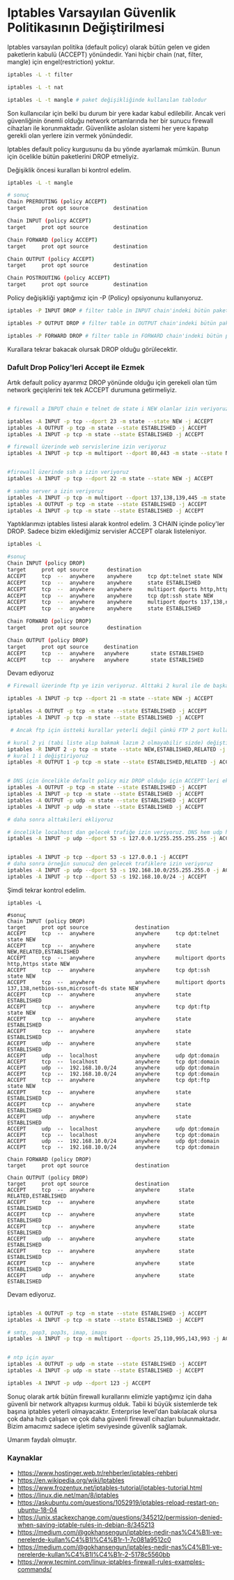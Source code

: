 # Iptables Varsayılan Güvenlik Politikasının Değiştirilmesi 
 
 Iptables varsayılan politika (default policy) olarak bütün gelen ve giden paketlerin kabulü (ACCEPT) yönündedir. Yani hiçbir chain (nat, filter, mangle) için engel(restriction) yoktur.
 
```bash
iptables -L -t filter

iptables -L -t nat

iptables -L -t mangle # paket değişikliğinde kullanılan tablodur
```

Son kullanıcılar için belki bu durum bir yere kadar kabul edilebilir. Ancak veri güvenliğinin önemli olduğu network ortamlarında her bir sunucu firewall cihazları ile korunmaktadır. Güvenlikte aslolan sistemi her yere kapatıp gerekli olan yerlere izin vermek yönündedir. 

Iptables default policy kurgusunu da bu yönde ayarlamak mümkün. Bunun için öcelikle bütün paketlerini DROP etmeliyiz.

Değişiklik öncesi kuralları bi kontrol edelim.

```bash
iptables -L -t mangle

# sonuç
Chain PREROUTING (policy ACCEPT)
target     prot opt source        destination         

Chain INPUT (policy ACCEPT)
target     prot opt source        destination         

Chain FORWARD (policy ACCEPT)
target     prot opt source        destination         

Chain OUTPUT (policy ACCEPT)
target     prot opt source        destination         

Chain POSTROUTING (policy ACCEPT)
target     prot opt source        destination
```

Policy değişikliği yaptığımız için -P (Policy) opsiyonunu kullanıyoruz.

```bash
iptables -P INPUT DROP # filter table in INPUT chain'indeki bütün paketleri DROP eder.

iptables -P OUTPUT DROP # filter table in OUTPUT chain'indeki bütün paketleri DROP eder.

iptables -P FORWARD DROP # filter table in FORWARD chain'indeki bütün paketleri DROP eder.
```


Kurallara tekrar bakacak olursak DROP olduğu görülecektir.

### Dafult Drop Policy'leri Accept ile Ezmek

Artık default policy ayarımız DROP yönünde olduğu için gerekeli olan tüm network geçişlerini tek tek ACCEPT durumuna getirmeliyiz.

```bash

# firewall a INPUT chain e telnet de state i NEW olanlar izin veriyoruz. 3 way handshake problem olacağı için diğer 2 satırı daha ekliyoruz 

iptables -A INPUT -p tcp --dport 23 -m state --state NEW -j ACCEPT
iptables -A OUTPUT -p tcp -m state --state ESTABLISHED -j ACCEPT
iptables -A INPUT -p tcp -m state --state ESTABLISHED -j ACCEPT

# firewall üzerinde web servislerine izin veriyoruz
iptables -A INPUT -p tcp -m multiport --dport 80,443 -m state --state NEW -j ACCEPT


#firewall üzerinde ssh a izin veriyoruz
iptables -A INPUT -p tcp --dport 22 -m state --state NEW -j ACCEPT

# samba server a izin veriyoruz
iptables -A INPUT -p tcp -m multiport --dport 137,138,139,445 -m state --state NEW -j ACCEPT
iptables -A OUTPUT -p tcp -m state --state ESTABLISHED -j ACCEPT
iptables -A INPUT -p tcp -m state --state ESTABLISHED -j ACCEPT
```

Yaptıklarımızı iptables listesi alarak kontrol edelim. 3 CHAIN içinde policy'ler DROP. Sadece bizim eklediğimiz servisler ACCEPT olarak listeleniyor.

```bash
iptables -L

#sonuç
Chain INPUT (policy DROP)
target     prot opt source      destination 
ACCEPT     tcp  --  anywhere    anywhere     tcp dpt:telnet state NEW
ACCEPT     tcp  --  anywhere    anywhere     state ESTABLISHED
ACCEPT     tcp  --  anywhere    anywhere     multiport dports http,https state NEW
ACCEPT     tcp  --  anywhere    anywhere     tcp dpt:ssh state NEW
ACCEPT     tcp  --  anywhere    anywhere     multiport dports 137,138,netbios-ssn,microsoft-ds state NEW
ACCEPT     tcp  --  anywhere    anywhere     state ESTABLISHED

Chain FORWARD (policy DROP)
target     prot opt source      destination         

Chain OUTPUT (policy DROP)
target     prot opt source     destination   
ACCEPT     tcp  --  anywhere   anywhere       state ESTABLISHED
ACCEPT     tcp  --  anywhere   anywhere       state ESTABLISHED

```

Devam ediyoruz

```bash
# Firewall üzerinde ftp ye izin veriyoruz. Alttaki 2 kural ile de başka connection ile ilişkili connection'lara izin veriyoruz. Örneğin FTP ilk connection'dan sonra diğer bağlantılar için ilişkili connection'ı kullanıyor.

iptables -A INPUT -p tcp --dport 21 -m state --state NEW -j ACCEPT

iptables -A OUTPUT -p tcp -m state --state ESTABLISHED -j ACCEPT
iptables -A INPUT -p tcp -m state --state ESTABLISHED -j ACCEPT

 # Ancak ftp için üstteki kurallar yeterli değil çünkü FTP 2 port kullanıyor 20 ve 21. 21 kontrol portu 20 ise pasif port data portu. İlk bağlantıdan sonra 20. portu kullanıyor. Bunun için kurallarımızı replace ediyoruz.

# kural 2 yi (tabi liste alıp bakmak lazım 2 olmayabilir sizde) değiştiriyoruz.
iptables -R INPUT 2 -p tcp -m state --state NEW,ESTABLISHED,RELATED -j ACCEPT
# kural 1 i değiştiriyoruz
iptables -R OUTPUT 1 -p tcp -m state --state ESTABLISHED,RELATED -j ACCEPT


# DNS için öncelikle default policy miz DROP olduğu için ACCEPT'leri ekliyoruz.
iptables -A OUTPUT -p tcp -m state --state ESTABLISHED -j ACCEPT
iptables -A INPUT -p tcp -m state --state ESTABLISHED -j ACCEPT
iptables -A OUTPUT -p udp -m state --state ESTABLISHED -j ACCEPT
iptables -A INPUT -p udp -m state --state ESTABLISHED -j ACCEPT

# daha sonra alttakileri ekliyoruz

# öncelikle localhost dan gelecek trafiğe izin veriyoruz. DNS hem udp hem tcp kullanıyor. tek local host a izin vereceğimiz için wild card mask  belirtiyoruz (255.255.255.255)
iptables -A INPUT -p udp --dport 53 -s 127.0.0.1/255.255.255.255 -j ACCEPT


iptables -A INPUT -p tcp --dport 53 -s 127.0.0.1 -j ACCEPT
# daha sonra örneğin sunucu2 den gelecek trafiklere izin veriyoruz
iptables -A INPUT -p udp --dport 53 -s 192.168.10.0/255.255.255.0 -j ACCEPT
iptables -A INPUT -p tcp --dport 53 -s 192.168.10.0/24 -j ACCEPT
```
Şimdi tekrar kontrol edelim.
```
iptables -L

#sonuç
Chain INPUT (policy DROP)
target     prot opt source               destination 
ACCEPT     tcp  --  anywhere             anywhere     tcp dpt:telnet state NEW
ACCEPT     tcp  --  anywhere             anywhere     state NEW,RELATED,ESTABLISHED
ACCEPT     tcp  --  anywhere             anywhere     multiport dports http,https state NEW
ACCEPT     tcp  --  anywhere             anywhere     tcp dpt:ssh state NEW
ACCEPT     tcp  --  anywhere             anywhere     multiport dports 137,138,netbios-ssn,microsoft-ds state NEW
ACCEPT     tcp  --  anywhere             anywhere     state ESTABLISHED
ACCEPT     tcp  --  anywhere             anywhere     tcp dpt:ftp state NEW
ACCEPT     tcp  --  anywhere             anywhere     state ESTABLISHED
ACCEPT     tcp  --  anywhere             anywhere     state ESTABLISHED
ACCEPT     udp  --  anywhere             anywhere     state ESTABLISHED
ACCEPT     udp  --  localhost            anywhere     udp dpt:domain
ACCEPT     tcp  --  localhost            anywhere     tcp dpt:domain
ACCEPT     udp  --  192.168.10.0/24      anywhere     udp dpt:domain
ACCEPT     tcp  --  192.168.10.0/24      anywhere     tcp dpt:domain
ACCEPT     tcp  --  anywhere             anywhere     tcp dpt:ftp state NEW
ACCEPT     tcp  --  anywhere             anywhere     state ESTABLISHED
ACCEPT     tcp  --  anywhere             anywhere     state ESTABLISHED
ACCEPT     udp  --  anywhere             anywhere     state ESTABLISHED
ACCEPT     udp  --  localhost            anywhere     udp dpt:domain
ACCEPT     tcp  --  localhost            anywhere     tcp dpt:domain
ACCEPT     udp  --  192.168.10.0/24      anywhere     udp dpt:domain
ACCEPT     tcp  --  192.168.10.0/24      anywhere     tcp dpt:domain

Chain FORWARD (policy DROP)
target     prot opt source               destination 

Chain OUTPUT (policy DROP)
target     prot opt source               destination  
ACCEPT     tcp  --  anywhere             anywhere      state RELATED,ESTABLISHED
ACCEPT     tcp  --  anywhere             anywhere      state ESTABLISHED
ACCEPT     tcp  --  anywhere             anywhere      state ESTABLISHED
ACCEPT     tcp  --  anywhere             anywhere      state ESTABLISHED
ACCEPT     udp  --  anywhere             anywhere      state ESTABLISHED
ACCEPT     tcp  --  anywhere             anywhere      state ESTABLISHED
ACCEPT     tcp  --  anywhere             anywhere      state ESTABLISHED
ACCEPT     udp  --  anywhere             anywhere      state ESTABLISHED
```

Devam ediyoruz.

```bash

iptables -A OUTPUT -p tcp -m state --state ESTABLISHED -j ACCEPT
iptables -A INPUT -p tcp -m state --state ESTABLISHED -j ACCEPT

# smtp, pop3, pop3s, imap, imaps
iptables -A INPUT -p tcp -m multiport --dports 25,110,995,143,993 -j ACCEPT


# ntp için ayar
iptables -A OUTPUT -p udp -m state --state ESTABLISHED -j ACCEPT
iptables -A INPUT -p udp -m state --state ESTABLISHED -j ACCEPT

iptables -A INPUT -p udp --dport 123 -j ACCEPT
```

Sonuç olarak artık bütün firewall kurallarını elimizle yaptığımız için daha güvenli bir network altyapısı kurmuş olduk. Tabii ki büyük sistemlerde tek başına iptables yeterli olmayacaktır. Enterprise level'dan bakılacak olursa çok daha hızlı çalışan ve çok daha güvenli firewall cihazları bulunmaktadır. Bizim amacımız sadece işletim seviyesinde güvenlik sağlamak.


Umarım faydalı olmuştır.

### Kaynaklar
- https://www.hostinger.web.tr/rehberler/iptables-rehberi
- https://en.wikipedia.org/wiki/Iptables
- https://www.frozentux.net/iptables-tutorial/iptables-tutorial.html
- https://linux.die.net/man/8/iptables
- https://askubuntu.com/questions/1052919/iptables-reload-restart-on-ubuntu-18-04
- https://unix.stackexchange.com/questions/345212/permission-denied-when-saving-iptable-rules-in-debian-8/345213
- https://medium.com/@gokhansengun/iptables-nedir-nas%C4%B1l-ve-nerelerde-kullan%C4%B1l%C4%B1r-1-7c081a9512c0
- https://medium.com/@gokhansengun/iptables-nedir-nas%C4%B1l-ve-nerelerde-kullan%C4%B1l%C4%B1r-2-5178c5560bb
- https://www.tecmint.com/linux-iptables-firewall-rules-examples-commands/